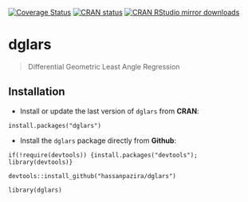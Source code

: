 [![Coverage Status](https://coveralls.io/repos/github/hassanpazira/dglars/badge.svg?branch=master)](https://coveralls.io/github/hassanpazira/dglars?branch=master)
[![CRAN status](http://www.r-pkg.org/badges/version/dglars)](http://cran.r-project.org/web/packages/dglars/index.html)
[![CRAN RStudio mirror downloads](http://cranlogs.r-pkg.org/badges/last-month/dglars)](http://cran.r-project.org/web/packages/dglars/index.html)

# dglars
> Differential Geometric Least Angle Regression

## Installation

- Install or update the last version of `dglars` from **CRAN**:

```
install.packages("dglars")
```

- Install the `dglars` package directly from **Github**:

```
if(!require(devtools)) {install.packages("devtools"); library(devtools)}

devtools::install_github("hassanpazira/dglars")

library(dglars)
```
